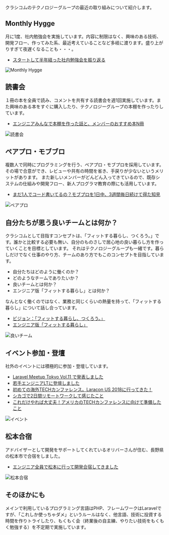 クラシコムのテクノロジーグループの最近の取り組みについて紹介します。

## Monthly Hygge
月に1度、社内勉強会を実施しています。内容に制限はなく、興味のある技術、開発フロー、作ってみた系、最近考えていることなど多岐に渡ります。盛り上がりすぎて夜遅くなることも・・・。
- [スタートして半年経った社内勉強会を振り返る](https://note.mu/kurashicom_tech/n/n1e99a6b6d8a0)

![Monthly Hygge](https://user-images.githubusercontent.com/29177665/47275823-af4fad00-d5ed-11e8-8a46-d1aa2460071c.jpg)


## 読書会
１冊の本を全員で読み、コメントを共有する読書会を週1回実施しています。また興味のある本をすぐに購入したり、テクノロジーグループの本棚を作ったりしています。
- [エンジニアみんなで本棚を作った話と、メンバーのおすすめ本N冊](https://www.wantedly.com/companies/kurashicom/post_articles/106972)

![読書会](https://user-images.githubusercontent.com/29177665/47275881-47e62d00-d5ee-11e8-8c29-fffe31ce9f77.png)

## ペアプロ・モブブロ
複数人で同時にプログラミングを行う、ペアプロ・モブプロを採用しています。
その場で合意ができ、レビューや共有の時間を省き、手戻りが少ないというメリットがあります。
また新しいメンバーがどんどん入ってきているので、既存システムの仕組みや開発フロー、新人プログラマ教育の際にも活用しています。

- [まだ1人でコード書いてるの？モブプロを1日中、3週間毎日続けて得た知見](https://www.wantedly.com/companies/kurashicom/post_articles/113916)

![ペアプロ](https://user-images.githubusercontent.com/29177665/47275845-eaea7700-d5ed-11e8-9de1-4e5e4f26603c.jpg)

## 自分たちが思う良いチームとは何か？
クラシコムとして目指すコンセプトは、「フィットする暮らし、つくろう。」です。誰かと比較する必要も無い、自分のものさしで居心地の良い暮らし方を作っていくことを目標としています。
それはテクノロジーグループも一緒です。暮らしだけでなく仕事のやり方、チームのあり方でもこのコンセプトを目指しています。
- 自分たちはどのように働くのか？
- どのようなチームでありたいか？
- 良いチームとは何か？
- エンジニア版「フィットする暮らし」とは何か？

なんとなく働くのではなく、業務と同じくらいの熱量を持って、「フィットする暮らし」について話し合っています。
- [ビジョン：「フィットする暮らし、つくろう。」](https://kurashicom.jp/company)
- [エンジニア版「フィットする暮らし」](https://www.wantedly.com/companies/kurashicom/post_articles/108529)

![良いチーム](https://user-images.githubusercontent.com/29177665/47275803-86c7b300-d5ed-11e8-957d-847e3ab2295e.jpeg)

## イベント参加・登壇
社外のイベントには積極的に参加・登壇しています。
- [Laravel Meetup Tokyo Vol.11 で発表しました](https://note.mu/kurashicom_tech/n/n7a275094ff87)
- [若手エンジニアLTに登壇しました](https://note.mu/kurashicom_tech/n/n7a1fe00d2750)
- [初めての海外TECHカンファレンス。Laracon US 2018に行ってきた！](https://note.mu/kurashicom_tech/n/n965e59f18989)
- [シカゴで2日間リモートワークして感じたこと](https://note.mu/kurashicom_tech/n/nf03a1158966e)
- [これだけやれば大丈夫！アメリカのTECHカンファレンスに向けて準備したこと](https://note.mu/kurashicom_tech/n/n1de95bc99b41)

![イベント](https://user-images.githubusercontent.com/29177665/47275961-d5298180-d5ee-11e8-8f9a-c406f0394ffa.jpg)


## 松本合宿
アドバイザーとして開発をサポートしてくれているオリバーさんが住む、長野県の松本市で合宿をしました。
- [エンジニア全員で松本に行って開発合宿してきました](https://note.mu/kurashicom_tech/n/n9722ac65d0f2)

![松本合宿](https://user-images.githubusercontent.com/29177665/47275763-1882f080-d5ed-11e8-9bc4-1183955f0591.jpg)


## そのほかにも
メインで利用しているプログラミング言語はPHP、フレームワークはLaravelですが、「これしか使っちゃダメ」というルールはなく、他言語、技術に投資する時間を作りトライしたり、もくもく会（終業後の自主練、やりたい技術をもくもく勉強する）を不定期で実施しています。
